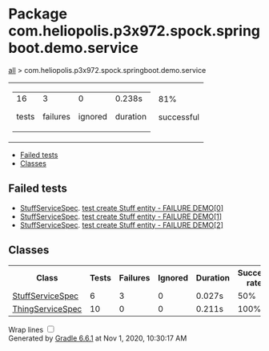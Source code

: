 <!DOCTYPE html>
<html>
<head>
<meta http-equiv="Content-Type" content="text/html; charset=utf-8"/>
<meta http-equiv="x-ua-compatible" content="IE=edge"/>
<title>Test results - Package com.heliopolis.p3x972.spock.springboot.demo.service</title>
<link href="../css/base-style.css" rel="stylesheet" type="text/css"/>
<link href="../css/style.css" rel="stylesheet" type="text/css"/>
<script src="../js/report.js" type="text/javascript"></script>
</head>
<body>
<div id="content">
<h1>Package com.heliopolis.p3x972.spock.springboot.demo.service</h1>
<div class="breadcrumbs">
<a href="../index.md">all</a> &gt; com.heliopolis.p3x972.spock.springboot.demo.service</div>
<div id="summary">
<table>
<tr>
<td>
<div class="summaryGroup">
<table>
<tr>
<td>
<div class="infoBox" id="tests">
<div class="counter">16</div>
<p>tests</p>
</div>
</td>
<td>
<div class="infoBox" id="failures">
<div class="counter">3</div>
<p>failures</p>
</div>
</td>
<td>
<div class="infoBox" id="ignored">
<div class="counter">0</div>
<p>ignored</p>
</div>
</td>
<td>
<div class="infoBox" id="duration">
<div class="counter">0.238s</div>
<p>duration</p>
</div>
</td>
</tr>
</table>
</div>
</td>
<td>
<div class="infoBox failures" id="successRate">
<div class="percent">81%</div>
<p>successful</p>
</div>
</td>
</tr>
</table>
</div>
<div id="tabs">
<ul class="tabLinks">
<li>
<a href="#tab0">Failed tests</a>
</li>
<li>
<a href="#tab1">Classes</a>
</li>
</ul>
<div id="tab0" class="tab">
<h2>Failed tests</h2>
<ul class="linkList">
<li>
<a href="../classes/com.heliopolis.p3x972.spock.springboot.demo.service.StuffServiceSpec.md">StuffServiceSpec</a>.
<a href="../classes/com.heliopolis.p3x972.spock.springboot.demo.service.StuffServiceSpec.md#test create Stuff entity - FAILURE DEMO[0]">test create Stuff entity - FAILURE DEMO[0]</a>
</li>
<li>
<a href="../classes/com.heliopolis.p3x972.spock.springboot.demo.service.StuffServiceSpec.md">StuffServiceSpec</a>.
<a href="../classes/com.heliopolis.p3x972.spock.springboot.demo.service.StuffServiceSpec.md#test create Stuff entity - FAILURE DEMO[1]">test create Stuff entity - FAILURE DEMO[1]</a>
</li>
<li>
<a href="../classes/com.heliopolis.p3x972.spock.springboot.demo.service.StuffServiceSpec.md">StuffServiceSpec</a>.
<a href="../classes/com.heliopolis.p3x972.spock.springboot.demo.service.StuffServiceSpec.md#test create Stuff entity - FAILURE DEMO[2]">test create Stuff entity - FAILURE DEMO[2]</a>
</li>
</ul>
</div>
<div id="tab1" class="tab">
<h2>Classes</h2>
<table>
<thread>
<tr>
<th>Class</th>
<th>Tests</th>
<th>Failures</th>
<th>Ignored</th>
<th>Duration</th>
<th>Success rate</th>
</tr>
</thread>
<tr>
<td class="failures">
<a href="../classes/com.heliopolis.p3x972.spock.springboot.demo.service.StuffServiceSpec.md">StuffServiceSpec</a>
</td>
<td>6</td>
<td>3</td>
<td>0</td>
<td>0.027s</td>
<td class="failures">50%</td>
</tr>
<tr>
<td class="success">
<a href="../classes/com.heliopolis.p3x972.spock.springboot.demo.service.ThingServiceSpec.md">ThingServiceSpec</a>
</td>
<td>10</td>
<td>0</td>
<td>0</td>
<td>0.211s</td>
<td class="success">100%</td>
</tr>
</table>
</div>
</div>
<div id="footer">
<p>
<div>
<label class="hidden" id="label-for-line-wrapping-toggle" for="line-wrapping-toggle">Wrap lines
<input id="line-wrapping-toggle" type="checkbox" autocomplete="off"/>
</label>
</div>Generated by 
<a href="http://www.gradle.org">Gradle 6.6.1</a> at Nov 1, 2020, 10:30:17 AM</p>
</div>
</div>
</body>
</html>

